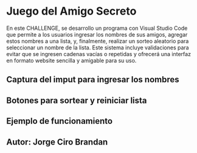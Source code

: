 <h1> Juego del Amigo Secreto </h1>

<p>
En este CHALLENGE, se desarrollo un programa con Visual Studio Code que permite a los usuarios ingresar los nombres de sus amigos, agregar estos nombres a una lista, y, finalmente, realizar un sorteo aleatorio para seleccionar un nombre de la lista. Este sistema incluye validaciones para evitar que se ingresen cadenas vacías o repetidas y ofrecerá una interfaz en formato website sencilla y amigable para su uso.
</p>

<h2>Captura del imput para ingresar los nombres</h2>

<h2> Botones para sortear y reiniciar lista</h2>

<h2> Ejemplo de funcionamiento</h2>

<h2> Autor: Jorge Ciro Brandan</h2>


